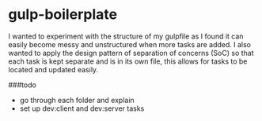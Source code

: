# gulp-boilerplate

I wanted to experiment with the structure of my gulpfile as I found it can easily become messy and unstructured when more tasks are added. I also wanted to apply the design pattern of separation of concerns (SoC) so that each task is kept separate and is in its own file, this allows for tasks to be located and updated easily.

###todo 
- go through each folder and explain
- set up dev:client and dev:server tasks
